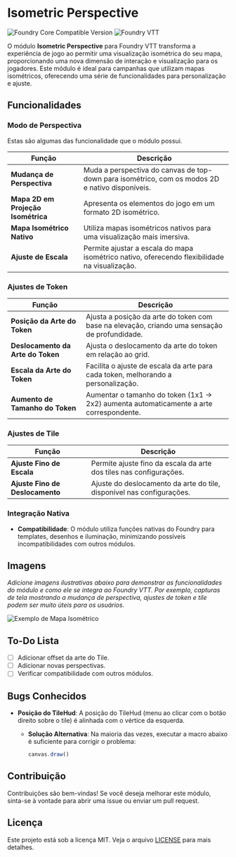 # Isometric Perspective

![Foundry Core Compatible Version](https://img.shields.io/badge/dynamic/json.svg?url=https%3A%2F%2Fraw.githubusercontent.com%2F[YOUR_USERNAME]%2F[YOUR_REPO]%2Fmaster%2Fsrc%2Fmodule.json&label=Foundry%20Version&query=$.compatibleCoreVersion&colorB=orange)
![Foundry VTT](https://img.shields.io/badge/Foundry%20VTT-v11+-green)

O módulo **Isometric Perspective** para Foundry VTT transforma a experiência de jogo ao permitir uma visualização isométrica do seu mapa, proporcionando uma nova dimensão de interação e visualização para os jogadores. Este módulo é ideal para campanhas que utilizam mapas isométricos, oferecendo uma série de funcionalidades para personalização e ajuste.

## Funcionalidades

### Modo de Perspectiva

Estas são algumas das funcionalidade que o módulo possui.

| Função                           | Descrição                                                                                     |
|----------------------------------|-----------------------------------------------------------------------------------------------|
| **Mudança de Perspectiva**       | Muda a perspectiva do canvas de top-down para isométrico, com os modos 2D e nativo disponíveis. |
| **Mapa 2D em Projeção Isométrica** | Apresenta os elementos do jogo em um formato 2D isométrico.                                  |
| **Mapa Isométrico Nativo**      | Utiliza mapas isométricos nativos para uma visualização mais imersiva.                      |
| **Ajuste de Escala**            | Permite ajustar a escala do mapa isométrico nativo, oferecendo flexibilidade na visualização.|

### Ajustes de Token

| Função                          | Descrição                                                                                     |
|---------------------------------|-----------------------------------------------------------------------------------------------|
| **Posição da Arte do Token**    | Ajusta a posição da arte do token com base na elevação, criando uma sensação de profundidade. |
| **Deslocamento da Arte do Token**| Ajusta o deslocamento da arte do token em relação ao grid.                                   |
| **Escala da Arte do Token**     | Facilita o ajuste de escala da arte para cada token, melhorando a personalização.            |
| **Aumento de Tamanho do Token** | Aumentar o tamanho do token (1x1 -> 2x2) aumenta automaticamente a arte correspondente.      |

### Ajustes de Tile

| Função                           | Descrição                                                                                     |
|----------------------------------|-----------------------------------------------------------------------------------------------|
| **Ajuste Fino de Escala**       | Permite ajuste fino da escala da arte dos tiles nas configurações.                           |
| **Ajuste Fino de Deslocamento**  | Ajuste do deslocamento da arte do tile, disponível nas configurações.                        |

### Integração Nativa

- **Compatibilidade**: O módulo utiliza funções nativas do Foundry para templates, desenhos e iluminação, minimizando possíveis incompatibilidades com outros módulos.

## Imagens

*Adicione imagens ilustrativas abaixo para demonstrar as funcionalidades do módulo e como ele se integra ao Foundry VTT. Por exemplo, capturas de tela mostrando a mudança de perspectiva, ajustes de token e tile podem ser muito úteis para os usuários.*

![Exemplo de Mapa Isométrico](link-da-imagem)

## To-Do Lista

- [ ] Adicionar offset da arte do Tile.
- [ ] Adicionar novas perspectivas.
- [ ] Verificar compatibilidade com outros módulos.

## Bugs Conhecidos

- **Posição do TileHud**: A posição do TileHud (menu ao clicar com o botão direito sobre o tile) é alinhada com o vértice da esquerda.

  - **Solução Alternativa**: Na maioria das vezes, executar a macro abaixo é suficiente para corrigir o problema:
    ```javascript
    canvas.draw()
    ```

## Contribuição

Contribuições são bem-vindas! Se você deseja melhorar este módulo, sinta-se à vontade para abrir uma issue ou enviar um pull request.

## Licença

Este projeto está sob a licença MIT. Veja o arquivo [LICENSE](LICENSE) para mais detalhes.